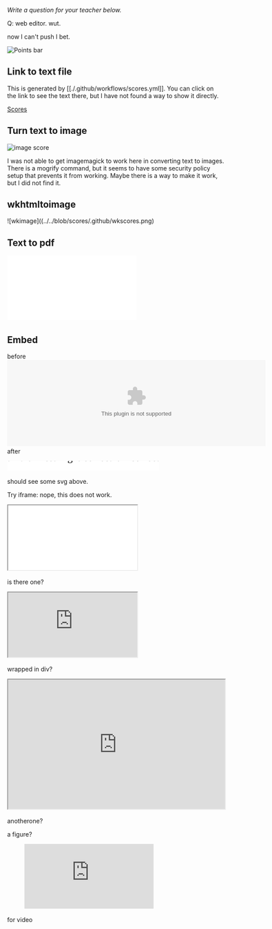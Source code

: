 _Write a question for your teacher below._

Q: web editor. wut.

now I can't push I bet.


![Points bar](../../blob/badges/.github/badges/points-bar.svg)



Link to text file
-----------------
This is generated by [[./.github/workflows/scores.yml]]. You can click on the link to see the text there, but I have not found a way to show it directly.

[Scores](../../blob/scores/.github/scores.txt)


Turn text to image
------------------

![image score](../../blob/scores/.github/scores.png)

I was not able to get imagemagick to work here in converting text to images. There is a mogrify command, but it seems to have some security policy setup that prevents it from working. Maybe there is a way to make it work, but I did not find it.

wkhtmltoimage
-------------

![wkimage]((../../blob/scores/.github/wkscores.png)

Text to pdf
-----------

![pdf score](../../blob/scores/.github/scores.pdf)

Embed
-----
before
<embed type="image/svg" src="../../blob/badges/.github/badges/points-bar.svg" width="600" height="200">
after


![test text in svg](./test.svg)

should see some svg above.


Try iframe: nope, this does not work.

<iframe src="../../blob/badges/.github/badges/points-bar.svg" title="working?"></iframe>

is there one?

<div>
<iframe src="https://www.w3schools.com" title="W3Schools Free Online Web Tutorials">
</iframe>
</div>

wrapped in div?

<iframe
  src="https://codepen.io/team/codepen/embed/preview/PNaGbb"
  style="width:100%; height:300px;"
></iframe>

anotherone?

a figure?

<figure class="video_container">
  <iframe src="https://www.youtube.com/embed/enMumwvLAug" frameborder="0" allowfullscreen="true"> </iframe>
</figure>

for video

